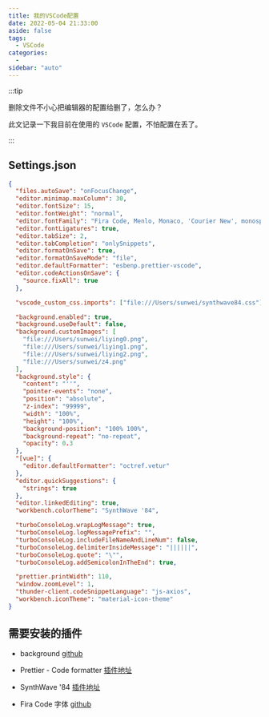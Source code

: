 ```yaml
---
title: 我的VSCode配置
date: 2022-05-04 21:33:00
aside: false
tags:
  - VSCode
categories:
  -
sidebar: "auto"
---
```


:::tip

删除文件不小心把编辑器的配置给删了，怎么办？

此文记录一下我目前在使用的 `VSCode` 配置，不怕配置在丢了。

:::

<!-- more -->

## Settings.json

```json
{
  "files.autoSave": "onFocusChange",
  "editor.minimap.maxColumn": 30,
  "editor.fontSize": 15,
  "editor.fontWeight": "normal",
  "editor.fontFamily": "Fira Code, Menlo, Monaco, 'Courier New', monospace",
  "editor.fontLigatures": true,
  "editor.tabSize": 2,
  "editor.tabCompletion": "onlySnippets",
  "editor.formatOnSave": true,
  "editor.formatOnSaveMode": "file",
  "editor.defaultFormatter": "esbenp.prettier-vscode",
  "editor.codeActionsOnSave": {
    "source.fixAll": true
  },

  "vscode_custom_css.imports": ["file:///Users/sunwei/synthwave84.css"],

  "background.enabled": true,
  "background.useDefault": false,
  "background.customImages": [
    "file:///Users/sunwei/liying0.png",
    "file:///Users/sunwei/liying1.png",
    "file:///Users/sunwei/liying2.png",
    "file:///Users/sunwei/z4.png"
  ],
  "background.style": {
    "content": "''",
    "pointer-events": "none",
    "position": "absolute",
    "z-index": "99999",
    "width": "100%",
    "height": "100%",
    "background-position": "100% 100%",
    "background-repeat": "no-repeat",
    "opacity": 0.3
  },
  "[vue]": {
    "editor.defaultFormatter": "octref.vetur"
  },
  "editor.quickSuggestions": {
    "strings": true
  },
  "editor.linkedEditing": true,
  "workbench.colorTheme": "SynthWave '84",

  "turboConsoleLog.wrapLogMessage": true,
  "turboConsoleLog.logMessagePrefix": "",
  "turboConsoleLog.includeFileNameAndLineNum": false,
  "turboConsoleLog.delimiterInsideMessage": "||||||",
  "turboConsoleLog.quote": "\"",
  "turboConsoleLog.addSemicolonInTheEnd": true,

  "prettier.printWidth": 110,
  "window.zoomLevel": 1,
  "thunder-client.codeSnippetLanguage": "js-axios",
  "workbench.iconTheme": "material-icon-theme"
}
```

## 需要安装的插件

- background
  [github](https://github.com/shalldie/vscode-background)

- Prettier - Code formatter
  [插件地址](https://marketplace.visualstudio.com/items?itemName=esbenp.prettier-vscode)

* SynthWave '84
  [插件地址](https://marketplace.visualstudio.com/items?itemName=RobbOwen.synthwave-vscode)

* Fira Code 字体
  [github](https://github.com/tonsky/FiraCode/wiki/Installing)
